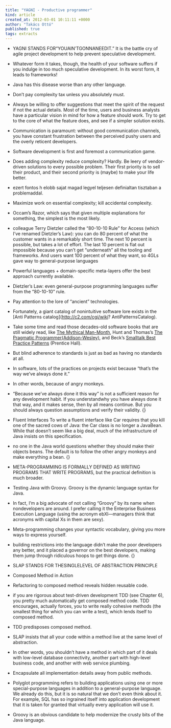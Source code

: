 ```yaml
---
title: "YAGNI - Productive programmer"
kind: article
created_at: 2012-03-01 10:11:11 +0000
author: "Takács Ottó"
published: true
tags: extracts
---
```

- YAGNI STANDS FOR“YOUAIN’TGONNANEEDIT.” It is the battle cry of agile project development to help prevent speculative development.
- Whatever form it takes, though, the health of your software suffers if you indulge in too much speculative development. In its worst form, it leads to frameworks!
- Java has this disease worse than any other language.
- Don’t pay complexity tax unless you absolutely must.
- Always be willing to offer suggestions that meet the spirit of the request if not the actual details. Most of the time, users and business analysts have a particular vision in mind for how a feature should work. Try to get to the core of what the feature does, and see if a simpler solution exists.
- Communication is paramount: without good communication channels, you have constant frustration between the perceived pushy users and the overly reticent developers.
- Software development is first and foremost a communication game.
- Does adding complexity reduce complexity? Hardly. Be leery of vendor-driven solutions to every possible problem. Their first priority is to sell their product, and their second priority is (maybe) to make your life better.
- ezert fontos h elobb sajat magad legyel teljesen definialtan tisztaban a problemaddal.
- Maximize work on essential complexity; kill accidental complexity.
- Occam’s Razor, which says that given multiple explanations for something, the simplest is the most likely.
- colleague Terry Dietzler called the “80-10-10 Rule” for Access (which I’ve renamed Dietzler’s Law): you can do 80 percent of what the customer wants in a remarkably short time. The next 10 percent is possible, but takes a lot of effort. The last 10 percent is flat out impossible because you can’t get “underneath” all the tooling and frameworks. And users want 100 percent of what they want, so 4GLs gave way to general-purpose languages
- Powerful languages + domain-specific meta-layers offer the best approach currently available.
- Dietzler’s Law: even general-purpose programming languages suffer from the “80-10-10” rule.
- Pay attention to the lore of “ancient” technologies.
- Fortunately, a giant catalog of nonintuitive software lore exists in the [Anti Patterns catalog](http://c2.com/cgi/wiki? AntiPatternsCatalog).
- Take some time and read those decades-old software books that are still widely read, like [The Mythical Man-Month](http://en.wikipedia.org/wiki/The_Mythical_Man-Month), Hunt and Thomas’s [The Pragmatic Programmer(Addison-Wesley)](http://pragprog.com/the-pragmatic-programmer), and Beck’s [Smalltalk Best Practice Patterns](http://www.amazon.com/Smalltalk-Best-Practice-Patterns-Kent/dp/013476904X) (Prentice Hall).
- But blind adherence to standards is just as bad as having no standards at all.
- In software, lots of the practices on projects exist because “that’s the way we’ve always done it.”
- In other words, because of angry monkeys.
- “Because we’ve always done it this way” is not a sufficient reason for any development habit. If you understandwhy you have always done it that way, and it makes sense, then by all means continue. But you should always question assumptions and verify their validity.
{}

- Fluent Interfaces To write a fluent interface like Car requires that you kill one of the sacred cows of Java: the Car class is no longer a JavaBean. While that doesn’t seem like a big deal, much of the infrastructure of Java insists on this specification.
- no one in the Java world questions whether they should make their objects beans. The default is to follow the other angry monkeys and make everything a bean.
{}

- META-PROGRAMMING IS FORMALLY DEFINED AS WRITING PROGRAMS THAT WRITE PROGRAMS, but the practical definition is much broader.
- Testing Java with Groovy. Groovy is the dynamic language syntax for Java.
- In fact, I’m a big advocate of not calling “Groovy” by its name when nondevelopers are around. I prefer calling it the Enterprise Business Execution Language (using the acronym ebXl—managers think that acronyms with capital Xs in them are sexy).
- Meta-programming changes your syntactic vocabulary, giving you more ways to express yourself.
- building restrictions into the language didn’t make the poor developers any better, and it placed a governor on the best developers, making them jump through ridiculous hoops to get things done.
{}

- SLAP STANDS FOR THESINGLELEVEL OF ABSTRACTION PRINCIPLE
- Composed Method in Action
- Refactoring to composed method reveals hidden reusable code.
- if you are rigorous about test-driven development TDD (see Chapter 6), you pretty much automatically get composed method code. TDD encourages, actually forces, you to write really cohesive methods (the smallest thing for which you can write a test), which lends itself to composed method.
- TDD predisposes composed method.
- SLAP insists that all your code within a method live at the same level of abstraction.
- In other words, you shouldn’t have a method in which part of it deals with low-level database connectivity, another part with high-level business code, and another with web service plumbing.
- Encapsulate all implementation details away from public methods.
- Polyglot programming refers to building applications using one or more special-purpose languages in addition to a general-purpose language. We already do this, but it is so natural that we don’t even think about it. For example, SQL has so ingrained itself into application development that it is taken for granted that virtually every application will use it.
- Groovy is an obvious candidate to help modernize the crusty bits of the Java language.


<div class='old-comments'></div>